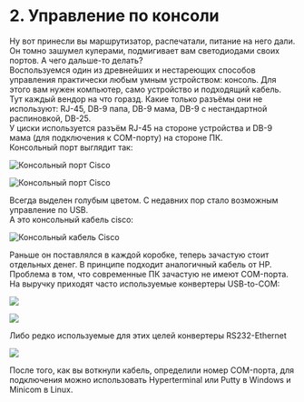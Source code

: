 # 2. Управление по консоли

Ну вот принесли вы маршрутизатор, распечатали, питание на него дали. Он томно зашумел кулерами, подмигивает вам светодиодами своих портов. А чего дальше-то делать?  
Воспользуемся один из древнейших и нестареющих способов управления практически любым умным устройством: консоль. Для этого вам нужен компьютер, само устройство и подходящий кабель.  
Тут каждый вендор на что горазд. Какие только разъёмы они не используют: RJ-45, DB-9 папа, DB-9 мама, DB-9 с нестандартной распиновкой, DB-25.  
У циски используется разъём RJ-45 на стороне устройства и DB-9 мама \(для подключения к COM-порту\) на стороне ПК.  
Консольный порт выглядит так:

![&#x41A;&#x43E;&#x43D;&#x441;&#x43E;&#x43B;&#x44C;&#x43D;&#x44B;&#x439; &#x43F;&#x43E;&#x440;&#x442; Cisco](http://img-fotki.yandex.ru/get/4211/ait-it.4/0_4aa4c_8670f218_XL.jpg)

![&#x41A;&#x43E;&#x43D;&#x441;&#x43E;&#x43B;&#x44C;&#x43D;&#x44B;&#x439; &#x43F;&#x43E;&#x440;&#x442; Cisco](http://4.bp.blogspot.com/_hT2QZmxmzPk/TBUeleE3hZI/AAAAAAAAATc/Mynxmvoouek/s1600/2960s.jpg)

Всегда выделен голубым цветом. С недавних пор стало возможным управление по USB.  
А это консольный кабель cisco:

![&#x41A;&#x43E;&#x43D;&#x441;&#x43E;&#x43B;&#x44C;&#x43D;&#x44B;&#x439; &#x43A;&#x430;&#x431;&#x435;&#x43B;&#x44C; Cisco](http://img-fotki.yandex.ru/get/4527/83739833.10/0_7c4d9_deb18dce_XL.jpg)

Раньше он поставлялся в каждой коробке, теперь зачастую стоит отдельных денег. В принципе подходит аналогичный кабель от HP.  
Проблема в том, что современные ПК зачастую не имеют COM-порта. На выручку приходят часто используемые конвертеры USB-to-COM:

![](http://www.scienceprog.com/wp-content/uploads/2007i/USB_to_COM/usb_rs232_adapter.jpg)

![](http://www.codeproject.com/KB/dotnet/WMICodeCreator_Demo/usb-serial-adapter.jpg)

Либо редко используемые для этих целей конвертеры RS232-Ethernet

![](http://tibbo.ru/storage/ds/large/tmbc-ds100-large.jpg)

После того, как вы воткнули кабель, определили номер COM-порта, для подключения можно использовать Hyperterminal или Putty в Windows и Minicom в Linux.

